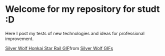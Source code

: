 # Welcome for my repository for studt :D

Here I post my tests of new technologies and ideas for professional improvement.

<div class="tenor-gif-embed" data-postid="10450723826072809190" data-share-method="host" data-aspect-ratio="1.02049" data-width="100%"><a href="https://tenor.com/view/silver-wolf-honkai-star-rail-stellaron-hunters-gif-10450723826072809190">Silver Wolf Honkai Star Rail GIF</a>from <a href="https://tenor.com/search/silver+wolf-gifs">Silver Wolf GIFs</a></div> <script type="text/javascript" async src="https://tenor.com/embed.js"></script>
